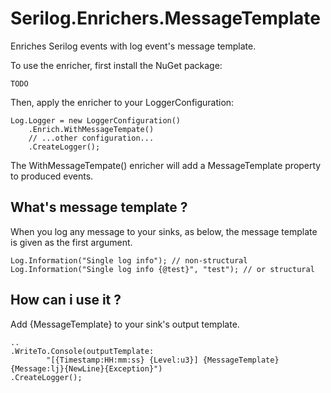 ﻿# Serilog.Enrichers.MessageTemplate

Enriches Serilog events with log event's message template.

To use the enricher, first install the NuGet package:

```
TODO
```

Then, apply the enricher to your LoggerConfiguration:

```
Log.Logger = new LoggerConfiguration()
    .Enrich.WithMessageTempate()
    // ...other configuration...
    .CreateLogger();
```

The WithMessageTempate() enricher will add a MessageTemplate property to produced events.

## What's message template ?

When you log any message to your sinks, as below, the message template is given as the first argument.

```
Log.Information("Single log info"); // non-structural
Log.Information("Single log info {@test}", "test"); // or structural
```

## How can i use it ?

Add {MessageTemplate} to your sink's output template.

```
..
.WriteTo.Console(outputTemplate:
        "[{Timestamp:HH:mm:ss} {Level:u3}] {MessageTemplate} {Message:lj}{NewLine}{Exception}")
.CreateLogger();
```